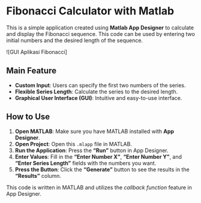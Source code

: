 # Fibonacci Calculator with Matlab
This is a simple application created using **Matlab App Designer** to calculate and display the Fibonacci sequence. This code can be used by entering two initial numbers and the desired length of the sequence.

![GUI Aplikasi Fibonacci]

## Main Feature

- **Custom Input**: Users can specify the first two numbers of the series.
- **Flexible Series Length**: Calculate the series to the desired length.
- **Graphical User Interface (GUI)**: Intuitive and easy-to-use interface.

## How to Use

1.  **Open MATLAB**: Make sure you have MATLAB installed with **App Designer**.
2.  **Open Project**: Open this `.mlapp` file in MATLAB.
3.  **Run the Application**: Press the **“Run”** button in App Designer.
4.  **Enter Values**: Fill in the **“Enter Number X”**, **“Enter Number Y”**, and **“Enter Series Length”** fields with the numbers you want.
5.  **Press the Button**: Click the **“Generate”** button to see the results in the **“Results”** column.

This code is written in MATLAB and utilizes the *callback function* feature in App Designer.
